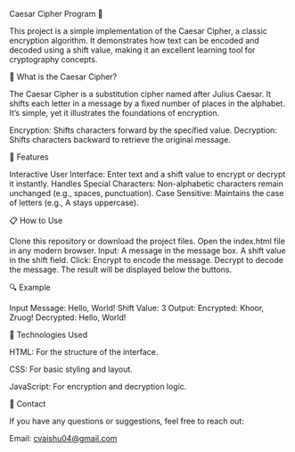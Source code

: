 Caesar Cipher Program 🔐


This project is a simple implementation of the Caesar Cipher, a classic encryption algorithm. It demonstrates how text can be encoded and decoded using a shift value, making it an excellent learning tool for cryptography concepts.

📝 What is the Caesar Cipher?


The Caesar Cipher is a substitution cipher named after Julius Caesar. It shifts each letter in a message by a fixed number of places in the alphabet. It’s simple, yet it illustrates the foundations of encryption.

Encryption: Shifts characters forward by the specified value.
Decryption: Shifts characters backward to retrieve the original message.

🎯 Features


Interactive User Interface: Enter text and a shift value to encrypt or decrypt it instantly.
Handles Special Characters: Non-alphabetic characters remain unchanged (e.g., spaces, punctuation).
Case Sensitive: Maintains the case of letters (e.g., A stays uppercase).

📋 How to Use


Clone this repository or download the project files.
Open the index.html file in any modern browser.
Input:
A message in the message box.
A shift value in the shift field.
Click:
Encrypt to encode the message.
Decrypt to decode the message.
The result will be displayed below the buttons.

🔍 Example


Input Message: Hello, World!
Shift Value: 3
Output:
Encrypted: Khoor, Zruog!
Decrypted: Hello, World!

🚀 Technologies Used


HTML: For the structure of the interface.

CSS: For basic styling and layout.

JavaScript: For encryption and decryption logic.

📧 Contact


If you have any questions or suggestions, feel free to reach out:

Email: cvaishu04@gmail.com
